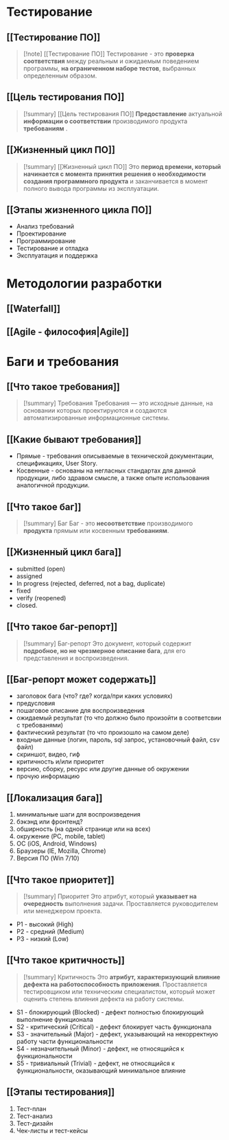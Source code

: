 # Тестирование
## [[Тестирование ПО]]
> [!note] [[Тестирование ПО]]
> Тестирование - это **проверка соответствия** между реальным и ожидаемым поведением программы, **на ограниченном наборе тестов**, выбранных определенным образом.

## [[Цель тестирования ПО]]
> [!summary] [[Цель тестирования ПО]]
> **Предоставление** актуальной **информации о соответствии** производимого продукта **требованиям** .

## [[Жизненный цикл ПО]]
> [!summary] [[Жизненный цикл ПО]]
> Это **период времени, который начинается с момента принятия решения о необходимости создания программного продукта** и заканчивается в момент полного вывода программы из эксплуатации.

## [[Этапы жизненного цикла ПО]]
- Анализ требований
- Проектирование
- Программирование
- Тестирование и отладка
- Эксплуатация и поддержка



# Методологии разработки
## [[Waterfall]]
## [[Agile - философия|Agile]]
# Баги и требования
## [[Что такое требования]]
> [!summary] Требования
> Требования — это исходные данные, на основании которых проектируются и создаются автоматизированные информационные системы.

## [[Какие бывают требования]]
- Прямые - требования описываемые в технической документации, спецификациях, User Story.  
- Косвенные - основаны на негласных стандартах для данной продукции, либо здравом смысле, а также опыте использования аналогичной продукции.

## [[Что такое баг]]
> [!summary] Баг
> Баг - это **несоответствие** производимого **продукта** прямым или косвенным **требованиям**.


## [[Жизненный цикл бага]]
- submitted (open)
- assigned
- In progress (rejected, deferred, not a bag, duplicate)
- fixed
- verify (reopened)
- closed.
## [[Что такое баг-репорт]]
> [!summary] Баг-репорт
> Это документ, который содержит **подробное, но не чрезмерное описание бага**, для его представления и воспроизведения.

## [[Баг-репорт может содержать]]
- заголовок бага (что? где? когда/при каких условиях)
- предусловия
- пошаговое описание для воспроизведения
- ожидаемый результат (то что должно было произойти в соответсвии с требованями)
- фактический результат (то что произошло на самом деле)
- входные данные (логин, пароль, sql запрос, установочный файл, csv файл)
- скриншот, видео, гиф
- критичность и/или приоритет
- версию, сборку, ресурс или другие данные об окружении
- прочую информацию

## [[Локализация бага]]
1. минимальные шаги для воспроизведения  
2. бэкэнд или фронтенд?  
3. обширность (на одной странице или на всех)  
4. окружение (PC, mobile, tablet)  
5. ОС (iOS, Android, Windows)  
6. Браузеры (IE, Mozilla, Chrome)  
7. Версия ПО (Win 7/10)

## [[Что такое приоритет]]
> [!summary] Приоритет
> Это атрибут, который **указывает на очередность** выполнения задачи. Проставляется руководителем или менеджером проекта.

- P1 - высокий (High)
- P2 - средний (Medium)
- P3 - низкий (Low)

## [[Что такое критичность]]
> [!summary] Критичность
> Это **атрибут, характеризующий влияние дефекта на работоспособность приложения**. Проставляется тестировщиком или техническим специалистом, который может оценить степень влияния дефекта на работу системы.

- S1 - блокирующий (Blocked) - дефект полностью блокирующий выполнение функционала
- S2 - критический (Critical) - дефект блокирует часть функционала
- S3 - значительный (Major) - дефект, указывающий на некорректную работу части функциональности
- S4 - незначительный (Minor) - дефект, не относящийся к функциональности
- S5 - тривиальный (Trivial) - дефект, не относящийся к функциональности, оказывающий минимальное влияние

## [[Этапы тестирования]]
1. Тест-план
2. Тест-анализ
3. Тест-дизайн
4. Чек-листы и тест-кейсы